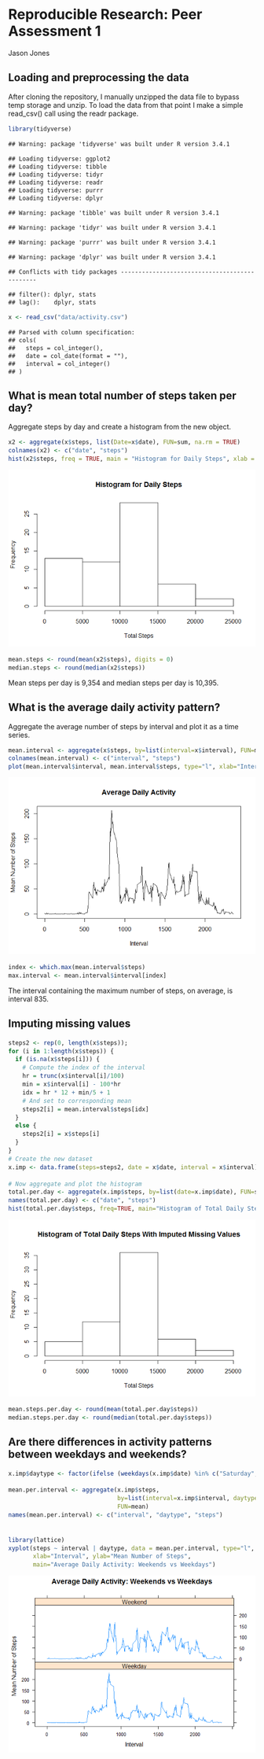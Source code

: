 # Reproducible Research: Peer Assessment 1
Jason Jones  


## Loading and preprocessing the data
After cloning the repository, I manually unzipped the data file to bypass temp storage and unzip. To load the data from that point I make a simple read_csv() call using the readr package.


```r
library(tidyverse)
```

```
## Warning: package 'tidyverse' was built under R version 3.4.1
```

```
## Loading tidyverse: ggplot2
## Loading tidyverse: tibble
## Loading tidyverse: tidyr
## Loading tidyverse: readr
## Loading tidyverse: purrr
## Loading tidyverse: dplyr
```

```
## Warning: package 'tibble' was built under R version 3.4.1
```

```
## Warning: package 'tidyr' was built under R version 3.4.1
```

```
## Warning: package 'purrr' was built under R version 3.4.1
```

```
## Warning: package 'dplyr' was built under R version 3.4.1
```

```
## Conflicts with tidy packages ----------------------------------------------
```

```
## filter(): dplyr, stats
## lag():    dplyr, stats
```

```r
x <- read_csv("data/activity.csv")
```

```
## Parsed with column specification:
## cols(
##   steps = col_integer(),
##   date = col_date(format = ""),
##   interval = col_integer()
## )
```


## What is mean total number of steps taken per day?
Aggregate steps by day and create a histogram from the new object.


```r
x2 <- aggregate(x$steps, list(Date=x$date), FUN=sum, na.rm = TRUE)
colnames(x2) <- c("date", "steps")
hist(x2$steps, freq = TRUE, main = "Histogram for Daily Steps", xlab = "Total Steps")
```

![](PA1_template_files/figure-html/unnamed-chunk-2-1.png)<!-- -->


```r
mean.steps <- round(mean(x2$steps), digits = 0)
median.steps <- round(median(x2$steps))
```

Mean steps per day is 9,354 and median steps per day is 10,395.

## What is the average daily activity pattern?
Aggregate the average number of steps by interval and plot it as a time series.


```r
mean.interval <- aggregate(x$steps, by=list(interval=x$interval), FUN=mean, na.rm = TRUE)
colnames(mean.interval) <- c("interval", "steps")
plot(mean.interval$interval, mean.interval$steps, type="l", xlab="Interval", ylab="Mean Number of Steps", main="Average Daily Activity")
```

![](PA1_template_files/figure-html/unnamed-chunk-4-1.png)<!-- -->


```r
index <- which.max(mean.interval$steps)
max.interval <- mean.interval$interval[index]
```

The interval containing the maximum number of steps, on average, is interval 835.

## Imputing missing values

```r
steps2 <- rep(0, length(x$steps));
for (i in 1:length(x$steps)) {
  if (is.na(x$steps[i])) {
    # Compute the index of the interval
    hr = trunc(x$interval[i]/100)
    min = x$interval[i] - 100*hr
    idx = hr * 12 + min/5 + 1
    # And set to corresponding mean
    steps2[i] = mean.interval$steps[idx]
  }
  else {
    steps2[i] = x$steps[i]
  }
}
# Create the new dataset
x.imp <- data.frame(steps=steps2, date = x$date, interval = x$interval)

# Now aggregate and plot the histogram
total.per.day <- aggregate(x.imp$steps, by=list(date=x.imp$date), FUN=sum, na.rm = TRUE)
names(total.per.day) <- c("date", "steps")
hist(total.per.day$steps, freq=TRUE, main="Histogram of Total Daily Steps With Imputed Missing Values", xlab="Total Steps")
```

![](PA1_template_files/figure-html/unnamed-chunk-6-1.png)<!-- -->


```r
mean.steps.per.day <- round(mean(total.per.day$steps))
median.steps.per.day <- round(median(total.per.day$steps))
```


## Are there differences in activity patterns between weekdays and weekends?

```r
x.imp$daytype <- factor(ifelse (weekdays(x.imp$date) %in% c("Saturday", "Sunday"),"Weekend","Weekday"))

mean.per.interval <- aggregate(x.imp$steps,
                               by=list(interval=x.imp$interval, daytype=x.imp$daytype),
                               FUN=mean)
names(mean.per.interval) <- c("interval", "daytype", "steps")


library(lattice)
xyplot(steps ~ interval | daytype, data = mean.per.interval, type="l", layout = c(1, 2),
       xlab="Interval", ylab="Mean Number of Steps",
       main="Average Daily Activity: Weekends vs Weekdays")
```

![](PA1_template_files/figure-html/unnamed-chunk-8-1.png)<!-- -->

